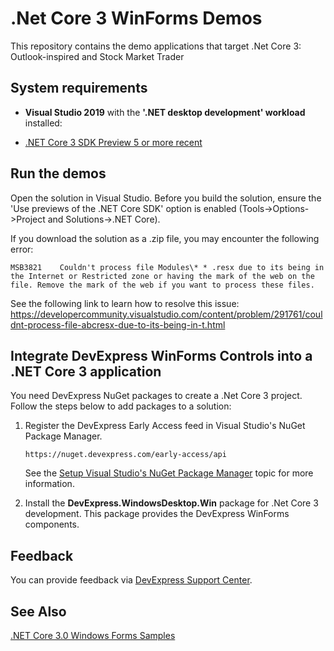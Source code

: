 # .Net Core 3 WinForms Demos
 
This repository contains the demo applications that target .Net Core 3: Outlook-inspired and Stock Market Trader
 
## System requirements
- **Visual Studio 2019** with the **'.NET desktop development' workload** installed:
 
- [.NET Core 3 SDK Preview 5 or more recent](https://dotnet.microsoft.com/download/dotnet-core/3.0)
 
 

## Run the demos

Open the solution in Visual Studio. 
Before you build the solution, ensure the 'Use previews of the .NET Core SDK' option is enabled (Tools->Options->Project and Solutions->.NET Core).

If you download the solution as a .zip file, you may encounter the following error:

`MSB3821	Couldn't process file Modules\* * .resx due to its being in the Internet or Restricted zone or having the mark of the web on the file. Remove the mark of the web if you want to process these files.`

See the following link to learn how to resolve this issue:
https://developercommunity.visualstudio.com/content/problem/291761/couldnt-process-file-abcresx-due-to-its-being-in-t.html
 
## Integrate DevExpress WinForms Controls into a .NET Core 3 application
 
You need DevExpress NuGet packages to create a .Net Core 3 project. Follow the steps below to add packages to a solution:
 
1. Register the DevExpress Early Access feed in Visual Studio's NuGet Package Manager.
 
    `https://nuget.devexpress.com/early-access/api`
 
    See the [Setup Visual Studio's NuGet Package Manager](https://docs.devexpress.com/GeneralInformation/116698/installation/install-devexpress-controls-using-nuget-packages/setup-visual-studio%27s-nuget-package-manager) topic for more information.
 

1. Install the **DevExpress.WindowsDesktop.Win** package for .Net Core 3 development. This package provides the DevExpress WinForms components.
 
## Feedback
 
You can provide feedback via [DevExpress Support Center](https://www.devexpress.com/Support/Center/Question/Create).
 
## See Also
 
[.NET Core 3.0 Windows Forms Samples](https://github.com/dotnet/samples/tree/master/windowsforms)
